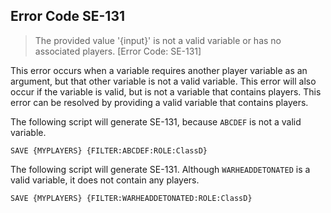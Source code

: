 ## Error Code SE-131
>  The provided value '{input}' is not a valid variable or has no associated players. [Error Code: SE-131]

This error occurs when a variable requires another player variable as an argument, but that other variable is not a valid variable. This error will also occur if the variable is valid, but is not a variable that contains players. This error can be resolved by providing a valid variable that contains players.

The following script will generate SE-131, because `ABCDEF` is not a valid variable.
```
SAVE {MYPLAYERS} {FILTER:ABCDEF:ROLE:ClassD}
```

The following script will generate SE-131. Although `WARHEADDETONATED` is a valid variable, it does not contain any players.
```
SAVE {MYPLAYERS} {FILTER:WARHEADDETONATED:ROLE:ClassD}
```